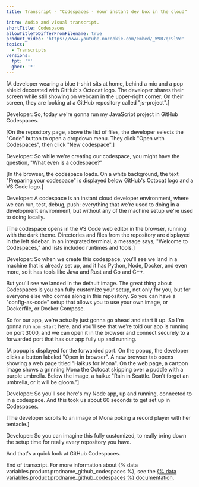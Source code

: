 ```yaml
---
title: Transcript - "Codespaces - Your instant dev box in the cloud" 

intro: Audio and visual transcript.
shortTitle: Codespaces
allowTitleToDifferFromFilename: true
product_video: 'https://www.youtube-nocookie.com/embed/_W9B7qc9lVc'
topics:
  - Transcripts
versions:
  fpt: '*'
  ghec: '*'
---
```


[A developer wearing a blue t-shirt sits at home, behind a mic and a pop shield decorated with GitHub's Octocat logo. The developer shares their screen while still showing on webcam in the upper-right corner. On their screen, they are looking at a GitHub repository called "js-project".]

Developer: So, today we're gonna run my JavaScript project in GitHub Codespaces.

[On the repository page, above the list of files, the developer selects the "Code" button to open a dropdown menu. They click "Open with Codespaces", then click "New codespace".]

Developer: So while we're creating our codespace, you might have the question, "What even is a codespace?"

[In the browser, the codespace loads. On a white background, the text "Preparing your codespace" is displayed below GitHub's Octocat logo and a VS Code logo.]

Developer: A codespace is an instant cloud developer environment, where we can run, test, debug, push: everything that we're used to doing in a development environment, but without any of the machine setup we're used to doing locally.

[The codespace opens in the VS Code web editor in the browser, running with the dark theme. Directories and files from the repository are displayed in the left sidebar. In an integrated terminal, a message says, "Welcome to Codespaces," and lists included runtimes and tools.]

Developer: So when we create this codespace, you'll see we land in a machine that is already set up, and it has Python, Node, Docker, and even more, so it has tools like Java and Rust and Go and C++.

But you'll see we landed in the default image. The great thing about Codespaces is you can fully customize your setup, not only for you, but for everyone else who comes along in this repository. So you can have a "config-as-code" setup that allows you to use your own image, or Dockerfile, or Docker Compose.

So for our app, we're actually just gonna go ahead and start it up. So I'm gonna run `npm start` here, and you'll see that we're told our app is running on port 3000, and we can open it in the browser and connect securely to a forwarded port that has our app fully up and running.

[A popup is displayed for the forwarded port. On the popup, the developer clicks a button labeled "Open in browser". A new browser tab opens showing a web page titled "Haikus for Mona". On the web page, a cartoon image shows a grinning Mona the Octocat skipping over a puddle with a purple umbrella. Below the image, a haiku: "Rain in Seattle. Don't forget an umbrella, or it will be gloom."]

Developer: So you'll see here's my Node app, up and running, connected to in a codespace. And this took us about 60 seconds to get set up in Codespaces.

[The developer scrolls to an image of Mona poking a record player with her tentacle.]

Developer: So you can imagine this fully customized, to really bring down the setup time for really every repository you have.

And that's a quick look at GitHub Codespaces.

End of transcript. For more information about {% data variables.product.prodname_github_codespaces %}, see the [{% data variables.product.prodname_github_codespaces %} documentation](/codespaces).
